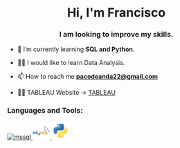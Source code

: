 <h1 align="center">Hi, I'm Francisco</h1>
<h3 align="center">I am looking to improve my skills.</h3>

- 🌱 I’m currently learning **SQL and Python.**
- 👨‍💻 I would like to learn Data Analysis. 

- 📫 How to reach me **pacodeanda22@gmail.com**

- 👨‍💻 TABLEAU Website -> [TABLEAU](https://public.tableau.com/app/profile/francisco.de.anda)

<h3 align="left">Languages and Tools:</h3>
<p align="left"> <a href="https://www.microsoft.com/en-us/sql-server" target="_blank" rel="noreferrer"> <img src="https://www.svgrepo.com/show/303229/microsoft-sql-server-logo.svg" alt="mssql" width="40" height="40"/> </a> <a href="https://www.mysql.com/" target="_blank" rel="noreferrer"> <img src="https://raw.githubusercontent.com/devicons/devicon/master/icons/mysql/mysql-original-wordmark.svg" alt="mysql" width="40" height="40"/> </a> <a href="https://www.python.org" target="_blank" rel="noreferrer"> <img src="https://raw.githubusercontent.com/devicons/devicon/master/icons/python/python-original.svg" alt="python" width="40" height="40"/> </a> </p>
